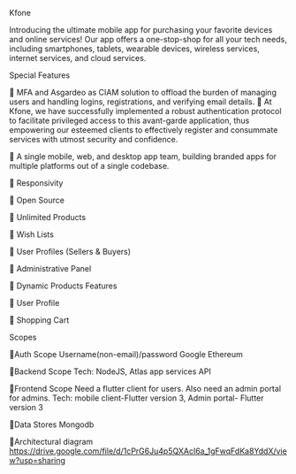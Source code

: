 Kfone

Introducing the ultimate mobile app for purchasing your favorite devices and online services! Our app offers a one-stop-shop for all your tech needs, including smartphones, tablets, wearable devices, wireless services, internet services, and cloud services.

Special Features

:small_blue_diamond: MFA and Asgardeo as CIAM solution to offload the burden of managing users and handling logins, registrations, and verifying email details.
:small_blue_diamond: At Kfone, we have successfully implemented a robust authentication protocol to facilitate privileged access to this avant-garde application, thus empowering our esteemed clients to effectively register and consummate services with utmost security and confidence.

:small_blue_diamond: A single mobile, web, and desktop app team, building branded apps for multiple platforms out of a single codebase.

:small_blue_diamond: Responsivity

:small_blue_diamond: Open Source

:small_blue_diamond: Unlimited Products

:small_blue_diamond: Wish Lists

:small_blue_diamond: User Profiles (Sellers & Buyers)

:small_blue_diamond: Administrative Panel

:small_blue_diamond: Dynamic Products Features

:small_blue_diamond: User Profile

:small_blue_diamond: Shopping Cart


Scopes

:dart:Auth Scope
Username(non-email)/password
Google
Ethereum

:dart:Backend Scope
Tech: NodeJS, Atlas app services
API

:dart:Frontend Scope
Need a flutter client for users. Also need an admin portal for admins.
Tech: mobile client-Flutter version 3, Admin portal- Flutter version 3

:dart:Data Stores
Mongodb

:dart:Architectural diagram
https://drive.google.com/file/d/1cPrG6Ju4p5QXAcI6a_1gFwqFdKa8YddX/view?usp=sharing
